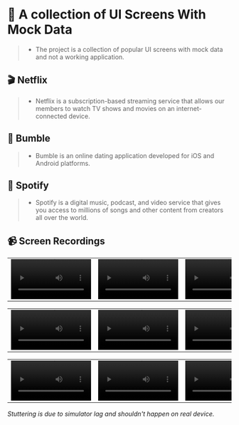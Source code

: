 # 🎡 A collection of UI Screens With Mock Data
> * The project is a collection of popular UI screens with mock data and not a working application.

## 🎬 Netflix
> * Netflix is a subscription-based streaming service that allows our members to watch TV shows and movies on an internet-connected device.

## 🍷 Bumble
> * Bumble is an online dating application developed for iOS and Android platforms.

## 🎵 Spotify
> * Spotify is a digital music, podcast, and video service that gives you access to millions of songs and other content from creators all over the world.

## 📹 Screen Recordings
| | | | | | |
| :-: | :-: | :-: | :- | :- | :- |
<video src='https://github.com/enesozmus/RebuildPopularUIScreens/assets/94680591/0e3f557b-65b1-4e2b-bb88-71401ecf1a3f' width=180/> | <video src='https://github.com/enesozmus/RebuildPopularUIScreens/assets/94680591/2b8c962f-54b5-4c76-aef5-8f1a0cfba4d4' width=180/> | <video src='https://github.com/enesozmus/RebuildPopularUIScreens/assets/94680591/160dbd7e-8830-4fad-92c3-c109afee4403' width=180/> | <video src='https://github.com/enesozmus/RebuildPopularUIScreens/assets/94680591/47e34c2f-05f0-4f4e-ba00-f23aa69b5346' width=180/> | <video src='https://github.com/enesozmus/RebuildPopularUI/assets/94680591/d878acb7-7e77-447a-b3c6-32c72845ad50' width=180/> | <video src='https://github.com/enesozmus/RebuildPopularUI/assets/94680591/1dcc95c0-b505-4fc5-98db-914678f69975' width=180/>

| | | | | | |
| :-: | :-: | :-: | :- | :- | :- |
<video src='https://github.com/enesozmus/RebuildPopularUI/assets/94680591/8b805b2d-b444-4b8b-adff-9229b7f399e8' width=180/> | <video src='https://github.com/enesozmus/RebuildPopularUI/assets/94680591/660346ef-273b-45e5-910e-647c453f6df0' width=180/> | <video src='https://github.com/enesozmus/RebuildPopularUI/assets/94680591/916101fe-aedf-498f-a069-0502ddfa258f' width=180/> | <video src='https://github.com/enesozmus/RebuildPopularUI/assets/94680591/0e9926aa-e890-4d41-b193-08de501f65e4' width=180/> | <video src='https://github.com/enesozmus/RebuildPopularUI/assets/94680591/7bbdd5bf-f452-4da1-aada-09b52a922784' width=180/> | <video src='https://github.com/enesozmus/RebuildPopularUI/assets/94680591/d5b2be22-855c-46d9-b8d8-4b32141d22a9' width=180/>

| | | | | | |
| :-: | :-: | :-: | :- | :- | :- |
<video src='https://github.com/enesozmus/RebuildPopularUI/assets/94680591/9b24d6fc-5fef-4e34-9f70-9af58d1cf5e6' width=180/> | <video src='https://github.com/enesozmus/RebuildPopularUI/assets/94680591/d94a2718-9f77-40bb-b646-bb2092cd5586' width=180/> | <video src='https://github.com/enesozmus/RebuildPopularUI/assets/94680591/fafe0ae6-2d23-4e51-a39d-ed2ffb0c79ce' width=180/> | <video src='https://github.com/enesozmus/RebuildPopularUI/assets/94680591/39fa833e-da4a-484e-bd6e-9761d6c37863' width=180/> | <video src='https://github.com/enesozmus/RebuildPopularUI/assets/94680591/77411ec2-a2ae-4358-bd17-972a90dff034' width=180/> | <video src='https://github.com/enesozmus/RebuildPopularUI/assets/94680591/51172e68-f6d3-486b-bdff-e28e36d58c8b' width=180/>


*Stuttering is due to simulator lag and shouldn't happen on real device.*
<br> <br>
